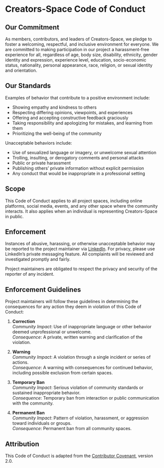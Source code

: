 # Creators-Space Code of Conduct

## Our Commitment

As members, contributors, and leaders of Creators-Space, we pledge to foster a welcoming, respectful, and inclusive environment for everyone. We are committed to making participation in our project a harassment-free experience for all, regardless of age, body size, disability, ethnicity, gender identity and expression, experience level, education, socio-economic status, nationality, personal appearance, race, religion, or sexual identity and orientation.

## Our Standards

Examples of behavior that contribute to a positive environment include:

- Showing empathy and kindness to others
- Respecting differing opinions, viewpoints, and experiences
- Offering and accepting constructive feedback graciously
- Taking responsibility and apologizing for mistakes, and learning from them
- Prioritizing the well-being of the community

Unacceptable behaviors include:

- Use of sexualized language or imagery, or unwelcome sexual attention
- Trolling, insulting, or derogatory comments and personal attacks
- Public or private harassment
- Publishing others’ private information without explicit permission
- Any conduct that would be inappropriate in a professional setting

## Scope

This Code of Conduct applies to all project spaces, including online platforms, social media, events, and any other space where the community interacts. It also applies when an individual is representing Creators-Space in public.

## Enforcement

Instances of abusive, harassing, or otherwise unacceptable behavior may be reported to the project maintainer via [LinkedIn](https://www.linkedin.com/in/anuragvishwakarma/). For privacy, please use LinkedIn’s private messaging feature. All complaints will be reviewed and investigated promptly and fairly.

Project maintainers are obligated to respect the privacy and security of the reporter of any incident.

## Enforcement Guidelines

Project maintainers will follow these guidelines in determining the consequences for any action they deem in violation of this Code of Conduct:

1. **Correction**  
   *Community Impact*: Use of inappropriate language or other behavior deemed unprofessional or unwelcome.  
   *Consequence*: A private, written warning and clarification of the violation.

2. **Warning**  
   *Community Impact*: A violation through a single incident or series of actions.  
   *Consequence*: A warning with consequences for continued behavior, including possible exclusion from certain spaces.

3. **Temporary Ban**  
   *Community Impact*: Serious violation of community standards or sustained inappropriate behavior.  
   *Consequence*: Temporary ban from interaction or public communication with the community.

4. **Permanent Ban**  
   *Community Impact*: Pattern of violation, harassment, or aggression toward individuals or groups.  
   *Consequence*: Permanent ban from all community spaces.

## Attribution

This Code of Conduct is adapted from the [Contributor Covenant](https://www.contributor-covenant.org/version/2/0/code_of_conduct.html), version 2.0. 